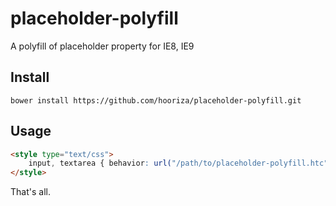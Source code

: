 # placeholder-polyfill
A polyfill of placeholder property for IE8, IE9

## Install
```
bower install https://github.com/hooriza/placeholder-polyfill.git
```

## Usage
```html
<style type="text/css">
	input, textarea { behavior: url("/path/to/placeholder-polyfill.htc")\9; }
</style>
```
That's all.
